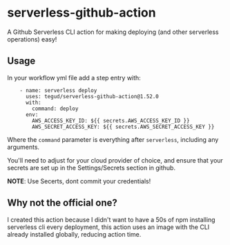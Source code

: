# serverless-github-action

A Github Serverless CLI action for making deploying (and other serverless operations) easy!

## Usage

In your workflow yml file add a step entry with:

```
    - name: serverless deploy
      uses: tegud/serverless-github-action@1.52.0
      with:
        command: deploy
      env:
        AWS_ACCESS_KEY_ID: ${{ secrets.AWS_ACCESS_KEY_ID }}
        AWS_SECRET_ACCESS_KEY: ${{ secrets.AWS_SECRET_ACCESS_KEY }}
```

Where the `command` parameter is everything after `serverless`, including any arguments.

You'll need to adjust for your cloud provider of choice, and ensure that your secrets are set up in the Settings/Secrets section in github.

**NOTE**: Use Secerts, dont commit your credentials!

## Why not the official one?

I created this action because I didn't want to have a 50s of npm installing serverless cli every deployment, this action uses an image with the CLI already installed globally, reducing action time.
